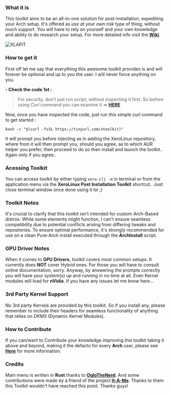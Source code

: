 ### What it is

This toolkit aims to be an all-in-one solution for post-installation, expediting your Arch setup. It's offered as *use at your own risk* type of thing, without much support. You will have to rely on yourself and your own knowledge and ability to do research your setup. For more detailed info visit the [**Wiki**](https://github.com/xerolinux/xlapit-cli/wiki).

![XLAPiT](https://i.imgur.com/JuWceYE.png)

### How to get it

First off let me say that everything this awesome toolkit provides is and will forever be optional and up to you the user. I will never force anything on you.

**- Check the code 1st :**

> For security, don't just run script, without inspecting it first. So before using _Curl_ command you can examine it => [**HERE**](https://raw.githubusercontent.com/xerolinux/xerocurl/main/xapi.sh)

Now, once you have inspected the code, just run this simple curl command to get started :

```
bash -c "$(curl -fsSL https://tinyurl.com/xtoolkit)"
```

It will prompt you before injecting as in adding the XeroLinux repository, where from it will then prompt you, should you agree, as to which AUR helper you prefer, then proceed to do so then install and launch the toolkit.. Again only if you agree..

### Acessing Toolkit

You can access toolkit by either typing `xero-cli -m` in terminal or from the application menu via the **XeroLinux Post Installation Toolkit** shortcut.. Just close terminal window once done using it lol ;)

### Toolkit Notes

It's crucial to clarify that this toolkit isn't intended for custom Arch-Based distros. While some elements might function, I can't ensure seamless compatibility due to potential conflicts arising from differing tweaks and repositories. To ensure optimal performance, it's strongly recommended for use on a clean Pure-Arch install executed through the **ArchInstall** script.

### GPU Driver Notes

When it comes to **GPU Drivers**, toolkit covers most common setups. It currently does **NOT** cover Hybrid ones. For those you will have to consult online documentation, sorry. Anyway, by answering the prompts correctly you will have your system(s) up and running in no time at all. Even Kernel modules will load for **nVidia**. If you have any issues let me know here...

### 3rd Party Kernel Support

No 3rd party Kernels are provided by this toolkit. So if you install any, please remember to include their headers for seamless functionality of anything that relies on *DKMS* (Dynamic Kernel Modules).

### How to Contribute

If you can/want to Contribute your knowledge improving this toolkit taking it above and beyond, making it the defacto for every **Arch** user, please see [**Here**](https://github.com/xerolinux/xlapit-cli/wiki/User-Contribution) for more information.

### Credits

Main menu is written in **Rust** thanks to [**OgloTheNerd**](https://github.com/Oglo12). And some contributions were made by a friend of the project [**It-A-Me**](https://github.com/it-a-me). Thanks to them this Toolkit wouldn't have reached this point. Thanks guys!
